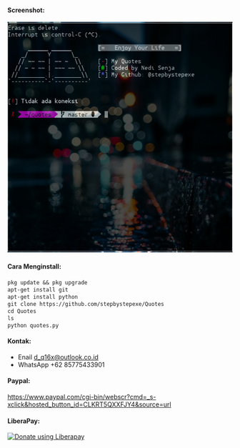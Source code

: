 #### Screenshot:
![](./Screenshot.png)
#### Cara Menginstall:
```
pkg update && pkg upgrade
apt-get install git
apt-get install python
git clone https://github.com/stepbystepexe/Quotes
cd Quotes
ls
python quotes.py
```
#### Kontak:
+ Enail d_q16x@outlook.co.id
+ WhatsApp +62 85775433901
#### Paypal:
https://www.paypal.com/cgi-bin/webscr?cmd=_s-xclick&hosted_button_id=CLKRT5QXXFJY4&source=url
#### LiberaPay:
<noscript><a href="https://liberapay.com/stepbystepexe/donate"><img alt="Donate using Liberapay" src="https://liberapay.com/assets/widgets/donate.svg"></a></noscript>
